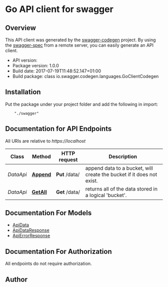 # Go API client for swagger


## Overview
This API client was generated by the [swagger-codegen](https://github.com/swagger-api/swagger-codegen) project.  By using the [swagger-spec](https://github.com/swagger-api/swagger-spec) from a remote server, you can easily generate an API client.

- API version: 
- Package version: 1.0.0
- Build date: 2017-07-19T11:48:52.147+01:00
- Build package: class io.swagger.codegen.languages.GoClientCodegen

## Installation
Put the package under your project folder and add the following in import:
```
    "./swagger"
```

## Documentation for API Endpoints

All URIs are relative to *https://localhost*

Class | Method | HTTP request | Description
------------ | ------------- | ------------- | -------------
*DataApi* | [**Append**](docs/DataApi.md#append) | **Put** /data/ | append data to a bucket, will create the bucket if it does not exist.
*DataApi* | [**GetAll**](docs/DataApi.md#getall) | **Get** /data/ | returns all of the data stored in a logical &#39;bucket&#39;.


## Documentation For Models

 - [ApiData](docs/ApiData.md)
 - [ApiDataResponse](docs/ApiDataResponse.md)
 - [ApiErrorResponse](docs/ApiErrorResponse.md)


## Documentation For Authorization

 All endpoints do not require authorization.


## Author



